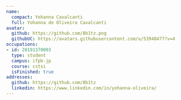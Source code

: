 ```yaml
---
name:
  compact: Yohanna Cavalcanti
  full: Yohanna de Oliveira Cavalcanti
avatar:
  github: https://github.com/8b1tz.png
  githubUC: https://avatars.githubusercontent.com/u/53948477?v=4
occupations:
- id: 20191370003
  type: student
  campus: ifpb-jp
  course: cstsi
  isFinished: true
addresses:
  github: https://github.com/8b1tz
  linkedin: https://www.linkedin.com/in/yohanna-oliveira/
---
```


